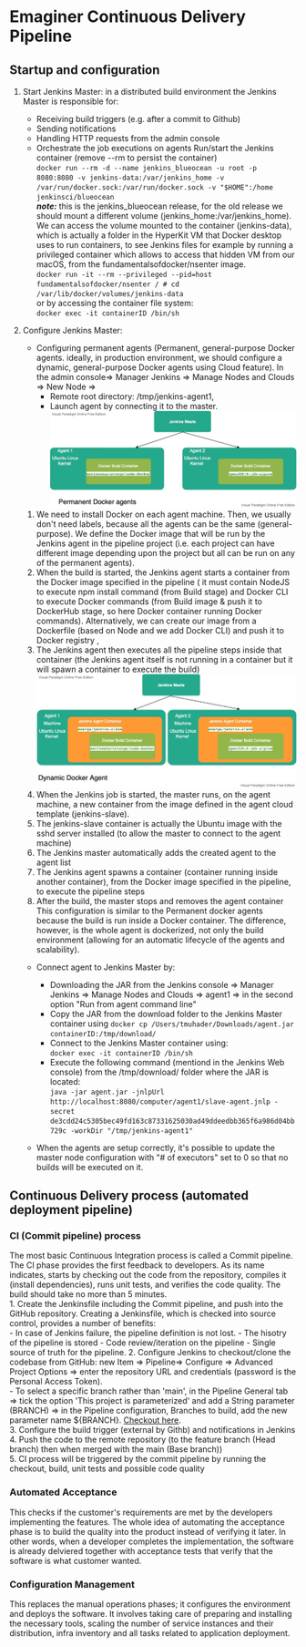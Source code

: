 # Emaginer Continuous Delivery Pipeline

## Startup and configuration  
1. Start Jenkins Master: in a distributed build environment the Jenkins Master is responsible for:
    - Receiving build triggers (e.g. after a commit to Github)
    - Sending notifications 
    - Handling HTTP requests from the admin console
    - Orchestrate the job executions on agents
Run/start the Jenkins container (remove --rm to persist the container)  
 `docker run --rm -d --name jenkins_blueocean -u root -p 8080:8080 -v jenkins-data:/var/jenkins_home -v /var/run/docker.sock:/var/run/docker.sock -v "$HOME":/home jenkinsci/blueocean
 `  
 **_note:_** this is the jenkins_blueocean release, for the old release we should mount a different volume (jenkins_home:/var/jenkins_home). 
We can access the volume mounted to the container (jenkins-data), which is actually a folder in the HyperKit VM that Docker desktop uses to run containers, to see  Jenkins files for example
 by running a privileged container which allows to access that hidden VM from our macOS, from the fundamentalsofdocker/nsenter image.  
``
docker run -it --rm --privileged --pid=host fundamentalsofdocker/nsenter
/ # cd /var/lib/docker/volumes/jenkins-data
``  
or by accessing the container file system:   
``
docker exec -it containerID /bin/sh   
``  
2. Configure Jenkins Master:  
	- Configuring permanent agents (Permanent, general-purpose Docker agents. ideally, in production environment, we should
 configure a dynamic, general-purpose Docker agents using Cloud feature). In the admin console=> Manager Jenkins => Manage Nodes and Clouds => New Node => 
        - Remote root directory: /tmp/jenkins-agent1, 
        - Launch agent by connecting it to the master.  
 ![Permanent, general-purpose Docker agents](permanent-docker-agent.vpd.jpg)  
    1. We need to install Docker on each agent machine. Then, we usually don't need labels, because all the agents can be the same (general-purpose).
 We define the Docker image that will be run by the Jenkins agent in the pipeline project (i.e. each project can have
 different image depending upon the project but all can be run on any of the permanent agents). 
    2. When the build is started, the Jenkins agent starts a container from the Docker image specified in the pipeline ( it must contain NodeJS to execute npm install command
 (from Build stage) and Docker CLI to execute Docker commands (from Build image & push it to DockerHub stage, so here Docker container running Docker commands). Alternatively, we can create
 our image from a Dockerfile (based on Node and we add Docker CLI) and push it to Docker registry , 
    3. The Jenkins agent then executes all the pipeline steps inside that container (the Jenkins agent itself is not running in a container
  but it will spawn a container to execute the build)
 ![Dynamic, general-purpose Docker agents](dynamic-docker-agent.vpd.jpg) 
    1. When the Jenkins job is started, the master runs, on the agent machine, a new container from the image defined in the agent cloud template (jenkins-slave). 
    2. The jenkins-slave container is actually the Ubuntu image with the sshd server installed (to allow the master to connect to the agent machine) 
    3. The Jenkins master automatically adds the created agent to the agent list 
    4. The Jenkins agent spawns a container (container running inside another container), from the Docker image specified in the pipeline, to execute the pipeline steps
    5. After the build, the master stops and removes the agent container
 This configuration is similar to the Permanent docker agents because the build is run inside a Docker container. 
 The difference, however, is the whole agent is dockerized, not only the build environment (allowing for an automatic 
 lifecycle of the agents and scalability).
 
	- Connect agent to Jenkins Master by:
		- Downloading the JAR from the Jenkins console => Manager Jenkins => Manage Nodes and Clouds => agent1 => in the second option "Run from agent command line"
		- Copy the JAR from the download folder to the Jenkins Master container using 
			`
			docker cp /Users/tmuhader/Downloads/agent.jar containerID:/tmp/download/
			`
		- Connect to the Jenkins Master container using:  
			`
			docker exec -it containerID /bin/sh
			`
		- Execute the following command (mentiond in the Jenkins Web console) from the /tmp/download/ folder where the JAR is located:  
			`
			java -jar agent.jar -jnlpUrl http://localhost:8080/computer/agent1/slave-agent.jnlp -secret de3cdd24c5305bec49fd163c87331625030ad49ddeedbb365f6a986d04bb729c -workDir "/tmp/jenkins-agent1"
			`
		
	- When the agents are setup correctly, it's possible to update the master node configuration with "# of executors" set to 0
so that no builds will be executed on it.
## Continuous Delivery process (automated deployment pipeline)
### CI (Commit pipeline) process  
The most basic Continuous Integration process is called a Commit pipeline.
The CI phase provides the first feedback to developers. As its name indicates, starts by checking out the code from the repository, 
compiles it (install dependencies), runs unit tests, and verifies the code quality. 
The build should take no more than 5 minutes.  
        1. Create the Jenkinsfile including the Commit pipeline, and push into the GitHub repository. Creating a Jenkinsfile, which is checked into source control, provides a number of benefits:  
            - In case of Jenkins failure, the pipeline definition is not lost.
            - The hisotry of the pipeline is stored
            - Code review/iteration on the pipeline
            - Single source of truth for the pipeline. 
        2. Configure Jenkins to checkout/clone the codebase from GitHub: new Item => Pipeline=> Configure => Advanced Project Options => enter the repository URL and credentials (password is the Personal Access Token).  
            - To select a specific branch rather than 'main', in the Pipeline General tab => tick the option 'This project is 
            parameterized' and add a String parameter (BRANCH) => in the Pipeline configuration, Branches to build, add 
            the new parameter name ${BRANCH}. [Checkout here](https://stackoverflow.com/questions/32108380/jenkins-how-to-build-a-specific-branch).  
        3. Configure the build trigger (external by Githb) and notifications in Jenkins  
        4. Push the code to the remote repository (to the feature branch (Head branch) then when merged with the main (Base branch))  
        5. CI process will be triggered by the commit pipeline by running the checkout, build, unit tests and possible code quality  
### Automated Acceptance
This checks if the customer's requirements are met by the developers implementing the features. The whole idea of automating the acceptance phase is to build the quality into the product instead 
of verifying it later. In other words, when a developer completes the implementation, the software is already delviered together with acceptance tests that verify that the software is what customer wanted.

### Configuration Management  
This replaces the manual operations phases; it configures the environment and deploys the software. It involves taking care of preparing and installing the necessary tools, scaling the number of service
instances and their distribution, infra inventory and all tasks related to application deployment.